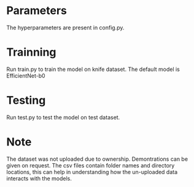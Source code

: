# Parameters
The hyperparameters are present in config.py.

# Trainning
Run train.py to train the model on knife dataset. The default model is EfficientNet-b0

# Testing
Run test.py to test the model on test dataset.

# Note
The dataset was not uploaded due to ownership. 
Demontrations can be given on request.
The csv files contain folder names and directory locations, this can help in understanding how the un-uploaded data interacts with the models.
